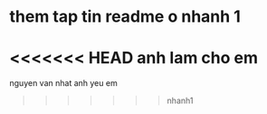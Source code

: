 # them tap tin readme o nhanh 1
<<<<<<< HEAD
anh lam cho em
=======
nguyen van nhat
anh yeu em
>>>>>>> nhanh1

